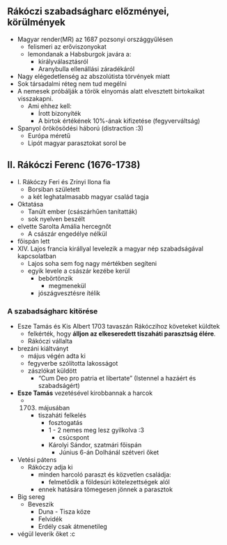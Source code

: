 ## Rákóczi szabadságharc előzményei, körülmények
- Magyar render(MR) az 1687 pozsonyi országgyűlésen
	- felismeri az erőviszonyokat
	- lemondanak a Habsburgok javára a:
		- királyválasztásról
		- Aranybulla ellenállási záradékáról
- Nagy elégedetlenség az abszolútista törvények miatt
- Sok társadalmi réteg nem tud megélni
- A nemesek próbálják a török elnyomás alatt elvesztett birtokaikat visszakapni.
	- Ami ehhez kell:
		- Írott bizonyíték
		- A birtok értékének 10%-ának kifizetése (fegyverváltság)
- Spanyol örökösödési háború (distraction :3)
	- Európa méretű
	- Lipót magyar parasztokat sorol be
## II. Rákóczi Ferenc (1676-1738)
- I. Rákóczy Feri és Zrínyi Ilona fia
	- Borsiban született
	- a két leghatalmasabb magyar család tagja
-  Oktatása
	- Tanúlt ember (császárhűen tanítatták)
	- sok nyelven beszélt
- elvette Sarolta Amália hercegnőt
	- A császár engedélye nélkül
- főispán lett
- XIV. Lajos francia királlyal levelezik a magyar nép szabadságával kapcsolatban
	- Lajos soha sem fog nagy mértékben segíteni
	- egyik levele a császár kezébe kerül
		- bebörtönzik
			- megmenekül
		- jószágvesztésre ítélik
### A szabadságharc kitörése
- Esze Tamás és Kis Albert 1703 tavaszán Rákóczihoz követeket küldtek
	- felkérték, hogy **álljon az elkeseredett tiszaháti parasztság élére**.
	- Rákóczi vállalta
- brezáni kiáltványt
	- május végén adta ki
	- fegyverbe szólította lakosságot
	- zászlókat küldött
		- “Cum Deo pro patria et libertate” (Istennel a hazáért és szabadságért)
- **Esze Tamás** vezetésével kirobbannak a harcok
	- 1703. májusában
		- tiszaháti felkelés
			- fosztogatás
			- 1 - 2 nemes meg lesz gyilkolva :3
				- csúcspont
			- Károlyi Sándor, szatmári főispán
				- Június 6-án Dolhánál szétveri őket
- Vetési pátens
	- Rákóczy adja ki
		- minden harcoló paraszt és közvetlen családja:
			- felmetődik a földesúri kötelezettségek alól
		- ennek hatására tömegesen jönnek a parasztok
- Big sereg
	- Beveszik
		- Duna - Tisza köze
		- Felvidék
		- Erdély csak átmenetileg
- végül leverik őket :c